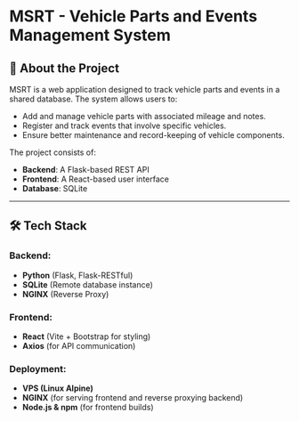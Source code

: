 # MSRT - Vehicle Parts and Events Management System

## 🚀 About the Project
MSRT is a web application designed to track vehicle parts and events in a shared database. The system allows users to:

- Add and manage vehicle parts with associated mileage and notes.
- Register and track events that involve specific vehicles.
- Ensure better maintenance and record-keeping of vehicle components.

The project consists of:
- **Backend**: A Flask-based REST API
- **Frontend**: A React-based user interface
- **Database**: SQLite

---

## 🛠️ Tech Stack

### Backend:
- **Python** (Flask, Flask-RESTful)
- **SQLite** (Remote database instance)
- **NGINX** (Reverse Proxy)

### Frontend:
- **React** (Vite + Bootstrap for styling)
- **Axios** (for API communication)

### Deployment:
- **VPS (Linux Alpine)**
- **NGINX** (for serving frontend and reverse proxying backend)
- **Node.js & npm** (for frontend builds)


